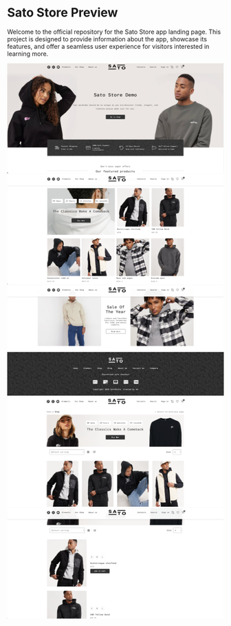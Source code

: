 <h1>Sato Store Preview</h1>
<p>Welcome to the official repository for the Sato Store app landing page. This project is designed to provide information about the app, showcase its features, and offer a seamless user experience for visitors interested in learning more.</p>
<img src='/public/SCR-20250309-bqaz.png'/>
<img src='/public/SCR-20250309-bqim.png'/>
<img src='/public/SCR-20250309-bqkv.png'/>
<img src='/public/SCR-20250309-bqns.png'/>
<img src='/public/SCR-20250309-bqqp.png'/>
